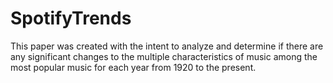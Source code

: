 # SpotifyTrends

This paper was created with the intent to analyze and determine if there are any significant changes to the multiple
characteristics of music among the most popular music for each year from 1920 to the present. 
